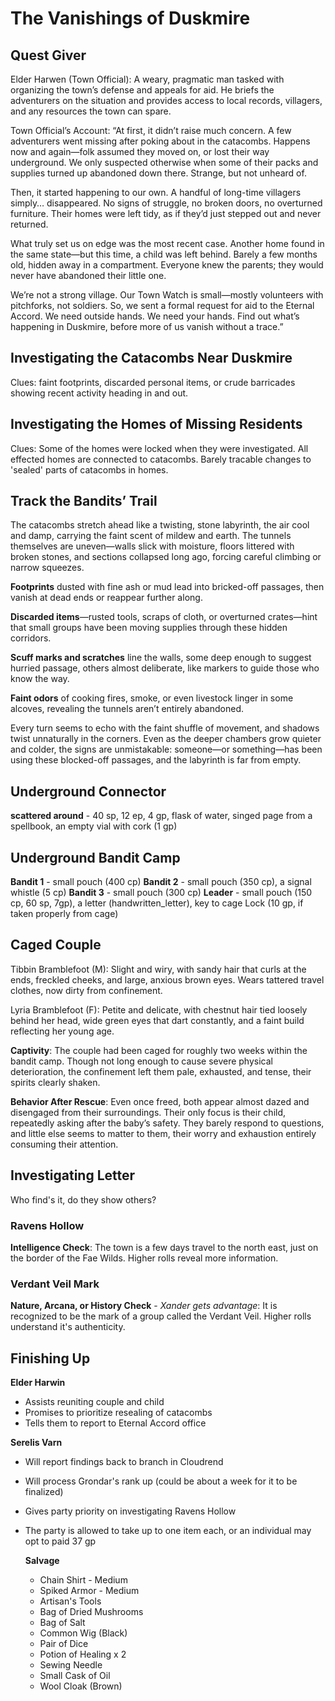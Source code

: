 # The Vanishings of Duskmire

## Quest Giver

Elder Harwen (Town Official): A weary, pragmatic man tasked with organizing the town’s defense and appeals for aid. He briefs the adventurers on the situation and provides access to local records, villagers, and any resources the town can spare.

Town Official’s Account:
“At first, it didn’t raise much concern. A few adventurers went missing after poking about in the catacombs. Happens now and again—folk assumed they moved on, or lost their way underground. We only suspected otherwise when some of their packs and supplies turned up abandoned down there. Strange, but not unheard of.

Then, it started happening to our own. A handful of long-time villagers simply… disappeared. No signs of struggle, no broken doors, no overturned furniture. Their homes were left tidy, as if they’d just stepped out and never returned.

What truly set us on edge was the most recent case. Another home found in the same state—but this time, a child was left behind. Barely a few months old, hidden away in a compartment. Everyone knew the parents; they would never have abandoned their little one.

We’re not a strong village. Our Town Watch is small—mostly volunteers with pitchforks, not soldiers. So, we sent a formal request for aid to the Eternal Accord. We need outside hands. We need your hands. Find out what’s happening in Duskmire, before more of us vanish without a trace.”


## Investigating the Catacombs Near Duskmire

Clues: faint footprints, discarded personal items, or crude barricades showing recent activity heading in and out.

## Investigating the Homes of Missing Residents

Clues: Some of the homes were locked when they were investigated. All effected homes are connected to catacombs. Barely tracable changes to 'sealed' parts of catacombs in homes.

## Track the Bandits’ Trail

The catacombs stretch ahead like a twisting, stone labyrinth, the air cool and damp, carrying the faint scent of mildew and earth. The tunnels themselves are uneven—walls slick with moisture, floors littered with broken stones, and sections collapsed long ago, forcing careful climbing or narrow squeezes.

**Footprints** dusted with fine ash or mud lead into bricked-off passages, then vanish at dead ends or reappear further along.

**Discarded items**—rusted tools, scraps of cloth, or overturned crates—hint that small groups have been moving supplies through these hidden corridors.

**Scuff marks and scratches** line the walls, some deep enough to suggest hurried passage, others almost deliberate, like markers to guide those who know the way.

**Faint odors** of cooking fires, smoke, or even livestock linger in some alcoves, revealing the tunnels aren’t entirely abandoned.

Every turn seems to echo with the faint shuffle of movement, and shadows twist unnaturally in the corners. Even as the deeper chambers grow quieter and colder, the signs are unmistakable: someone—or something—has been using these blocked-off passages, and the labyrinth is far from empty.


## Underground Connector

**scattered around** - 40 sp, 12 ep, 4 gp, flask of water, singed page from a spellbook, an empty vial with cork (1 gp)

## Underground Bandit Camp

**Bandit 1** - small pouch (400 cp)
**Bandit 2** - small pouch (350 cp), a signal whistle (5 cp)
**Bandit 3** - small pouch (300 cp)
**Leader** - small pouch (150 cp, 60 sp, 7gp), a letter (handwritten_letter), key to cage
Lock (10 gp, if taken properly from cage)

## Caged Couple

Tibbin Bramblefoot (M): Slight and wiry, with sandy hair that curls at the ends, freckled cheeks, and large, anxious brown eyes. Wears tattered travel clothes, now dirty from confinement.

Lyria Bramblefoot (F): Petite and delicate, with chestnut hair tied loosely behind her head, wide green eyes that dart constantly, and a faint build reflecting her young age.

**Captivity**:
The couple had been caged for roughly two weeks within the bandit camp. Though not long enough to cause severe physical deterioration, the confinement left them pale, exhausted, and tense, their spirits clearly shaken.

**Behavior After Rescue**:
Even once freed, both appear almost dazed and disengaged from their surroundings. Their only focus is their child, repeatedly asking after the baby’s safety. They barely respond to questions, and little else seems to matter to them, their worry and exhaustion entirely consuming their attention.

## Investigating Letter

Who find's it, do they show others?

### Ravens Hollow

**Intelligence Check**: The town is a few days travel to the north east, just on the border of the Fae Wilds.  Higher rolls reveal more information.

### Verdant Veil Mark

**Nature, Arcana, or History Check** - *Xander gets advantage*: It is recognized to be the mark of a group called the Verdant Veil.  Higher rolls understand it's authenticity.

## Finishing Up

**Elder Harwin**

- Assists reuniting couple and child
- Promises to prioritize resealing of catacombs
- Tells them to report to Eternal Accord office

**Serelis Varn**

- Will report findings back to branch in Cloudrend
- Will process Grondar's rank up (could be about a week for it to be finalized)
- Gives party priority on investigating Ravens Hollow
- The party is allowed to take up to one item each, or an individual may opt to paid 37 gp

    **Salvage**	

    - Chain Shirt - Medium
    - Spiked Armor - Medium 
    - Artisan's Tools
    - Bag of Dried Mushrooms
    - Bag of Salt
    - Common Wig (Black)
    - Pair of Dice
    - Potion of Healing x 2
    - Sewing Needle
    - Small Cask of Oil
    - Wool Cloak (Brown)